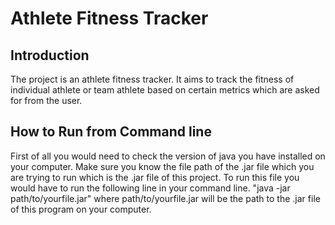 # Athlete Fitness Tracker
## Introduction
The project is an athlete fitness tracker. It aims to track the fitness of individual athlete or team athlete based on certain metrics which are asked for from the user.

## How to Run from Command line
First of all you would need to check the version of java you have installed on your computer. Make sure you know the file path of the .jar file which you are trying to run which is the .jar file of this project. To run this file you would have to run the following line in your command line. "java -jar path/to/yourfile.jar" where path/to/yourfile.jar will be the path to the .jar file of this program on your computer.
